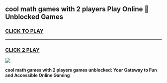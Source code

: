 
## cool math games with 2 players Play Online 👋 Unblocked Games
<h3>
<a href="https://news.freeplayer.one?title=cool_math_games_with_2_players&ref=17CMG">CLICK TO PLAY</a></h3>
<hr>

<h3>
<a href="https://news.freeplayer.one?title=cool_math_games_with_2_players&ref=17CMG">CLICK 2 PLAY</a>
  
</h3>

<a href="https://news.freeplayer.one?title=cool_math_games_with_2_players&ref=17CMG/"><img src="https://clearcache.store/games.png"></a>


**cool math games with 2 players games unblocked: Your Gateway to Fun and Accessible Online Gaming**
